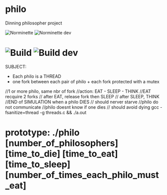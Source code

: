 # philo
Dinning philosopher project


![Norminette](https://github.com/sheikice/philo/actions/workflows/norminette.yml/badge.svg?branch=main) ![Norminette dev](https://github.com/sheikice/philo/actions/workflows/norminette.yml/badge.svg?branch=dev)

![Build](https://github.com/sheikice/philo/actions/workflows/tests.yml/badge.svg?branch=main) ![Build dev](https://github.com/sheikice/philo/actions/workflows/tests.yml/badge.svg?branch=dev)
===============================================================================
SUBJECT:
* Each philo is a THREAD
* one fork between each pair of philo + each fork protected with a mutex

//1 or more philo, same nbr of fork
//action: EAT - SLEEP - THINK
//EAT recquire 2 forks
// after EAT, release fork then SLEEP
// after SLEEP, THINK 
//END of SIMULATION when a philo DIES
// should nerver starve
//philo do not communicate
//philo doesnt know if one dies
// should avoid dying
gcc -fsanitize=thread -g threads.c && ./a.out

prototype: ./philo [number_of_philosophers] [time_to_die] [time_to_eat] [time_to_sleep] [number_of_times_each_philo_must_eat]
==============================================================================
